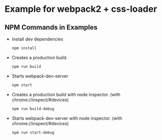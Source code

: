 # Example for webpack2 + css-loader

## NPM Commands in Examples

* Install dev dependencies

	```bash
	npm install
	```

* Creates a production build.

	```bash
	npm run build
	```

* Starts webpack-dev-server

	```bash
	npm start
	```

* Creates a production build with node inspector. (with chrome://inspect/#devices)

	```bash
	npm run build-debug
	```

* Starts webpack-dev-server with node inspector. (with chrome://inspect/#devices)

	```bash
	npm run start-debug
	```
